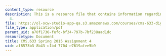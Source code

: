```yaml
---
content_type: resource
description: This is a resource file that contains information regarding assignment
  4.
file: https://ol-ocw-studio-app-qa.s3.amazonaws.com/courses/cms-633-digital-humanities-spring-2015/af8573b38b43c1bd7704e7619afee5b9_MITCMS_633S15_Assignment4.pdf
file_type: application/pdf
parent_uid: a70f1736-fefc-bf34-797b-7bf238aad1dc
resourcetype: Document
title: CMS.633 Spring 2015 Assignment 4
uid: af8573b3-8b43-c1bd-7704-e7619afee5b9
---
```

